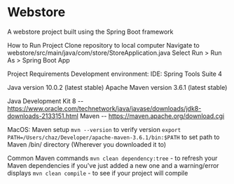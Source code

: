# Webstore
A webstore project built using the Spring Boot framework

How to Run Project
Clone repository to local computer
Navigate to webstore/src/main/java/com/store/StoreApplication.java
Select Run > Run As > Spring Boot App


Project Requirements
Development environment:
IDE: Spring Tools Suite 4

Java version 10.0.2 (latest stable)
Apache Maven version 3.6.1 (latest stable)

Java Development Kit 8 -- https://www.oracle.com/technetwork/java/javase/downloads/jdk8-downloads-2133151.html
Maven -- https://maven.apache.org/download.cgi


MacOS:
Maven setup
`mvn --version` to verify version
`export PATH=/Users/chaz/Developer/apache-maven-3.6.1/bin:$PATH` to set path to Maven /bin/ directory (Wherever you downloaded it to)

Common Maven commands
`mvn clean dependency:tree` - to refresh your Maven dependencies if you've just added a new one and a warning/error displays
`mvn clean compile` - to see if your project will compile

